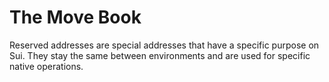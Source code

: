 # The Move Book

Reserved addresses are special addresses that have a specific purpose on Sui. They stay the same
between environments and are used for specific native operations.